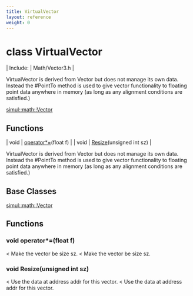 ```yaml
---
title: VirtualVector
layout: reference
weight: 0
---
```

class VirtualVector
===

| Include: | Math/Vector3.h |

VirtualVector is derived from Vector but does not manage its own data. Instead
the #PointTo method is used to give vector functionality to floating point data
anywhere in memory (as long as any alignment conditions are satisfied.)

[simul::math::Vector](Vector)

Functions
---

| void | [operator*=](#operator*=)(float f) |
| void | [Resize](#Resize)(unsigned int sz) |

VirtualVector is derived from Vector but does not manage its own data. Instead
the #PointTo method is used to give vector functionality to floating point data
anywhere in memory (as long as any alignment conditions are satisfied.)
  


Base Classes
---
[simul::math::Vector](Vector)

Functions
---

### <a name="operator*="/>void operator*=(float f)
< Make the vector be size sz.
< Make the vector be size sz.

### <a name="Resize"/>void Resize(unsigned int sz)
< Use the data at address addr for this vector.
< Use the data at address addr for this vector.

